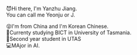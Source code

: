 😈Hi there, I'm Yanzhu Jiang. <br />
You can call me Yeonju or J.

😝I'm from China and I'm Korean Chinese. <br />
👀Currenty studying BICT in University of Tasmania.<br />
🧠Second year student in UTAS<br />
💻MAjor in AI.

